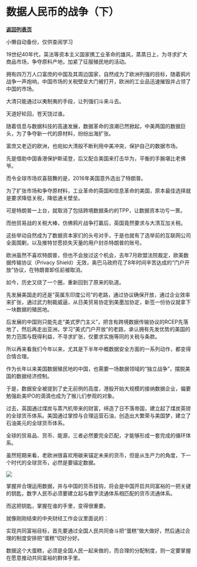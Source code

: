 # 数据人民币的战争（下）

[**返回列表页**](/gzh/政事堂2019)

小懒自动备份，仅供查阅学习

19世纪40年代，英法等资本主义国家携工业革命的雄风，蒸蒸日上，为寻求扩大商品市场，争夺原料产地，加紧了征服殖民地的活动。

  

拥有四万万人口富庶的中国及其周边国家，自然成为了欧洲列强的目标，随着鸦片战争一声炮响，中国市场的关税壁垒大门被打开，欧洲的工业品迅速摧毁并占领了中国的市场。  

  

大清只能通过以夷制夷的手段，让列强们斗来斗去。  

  

天道好轮回，苍天饶过谁。

  

随着信息与数据科技的高速发展，数据革命的浪潮已然掀起，中美两国的数据巨头，为了争夺新一代的原材料，纷纷出海扩张。  

  

富庶又老迈的欧洲，也宛如大清般不断利用中美冲突，保护自己的数据市场。

  

先是借助中国香港保护斯诺登，后又配合美国来打击华为，平衡的手腕堪比老佛爷。  

  

而令全球市场欢喜鼓舞的是，2016年美国意外选出了特朗普。

  

为了扩张市场和争夺原材料，工业革命的英国和信息革命的美国，原本最佳选择就是要求降低关税，降低通关壁垒。  

  

可是特朗普一上台，就取消了包括跨境数据条约的TPP，让数据资本功亏一篑。

  

而他贸易战的关税大棒，仿佛鸦片战争打赢后，英国竟然要求与大清互加关税。

  

这些举动自然成为了数据资本家们的头号对手，于是也就有了选举前的互联网公司全面围剿，以及推特甘愿损失天量的用户封杀特朗普的账号。

  

欧洲虽然不喜欢特朗普，但也不会放过这个机会，去年7月欧盟法院裁定，欧美数据传输协议（Privacy
Shield）无效，奥巴马政府花了8年时间辛苦达成的“门户开放”协议，在特朗普卸任前被取消。  

  

如今，历史又绕了一个圈，重新回到了原来的轨道。

  

先发展美国走的还是“英属东印度公司”的老路，通过协议确保开放，通过企业效率来扩张，通过武力制裁威逼，从日美贸易协定到美墨加协定，新签一份协议就拿下一块数据的殖民地。

  

后发展的中国则只能先走“美式罗门主义”，把含有跨境数据传输协议的RCEP先落地了，然后再走出亚洲，学习“美式门户开放”的老路，承认拥有先发优势的美国的势力范围与既得利益，不寻求扩张，仅要求实施等同的关税与条款。

  

所以再来看我们今年以来，尤其是下半年中概数据安全方面的一系列动作，都变得合情合理。  

  

作为长年以来美国数据殖民地的中国，也需要一场数据领域的“独立战争”，摆脱美国的数据经济控制。

  

于是，数据安全被提到了史无前例的高度，港股开始大规模的接纳数据企业，偏要勉强赴美IPO的滴滴也成为了猴儿们参观的对象。

  

过去，英国通过煤炭与蒸汽机带来的财富，缔造了日不落帝国，建立起了煤炭英镑的全球货币体系。美国通过掌控与合理运营石油，创造出大繁荣与美国梦，建立了石油美元的全球货币体系。

  

全球的贸易品、货币、能源，三者必然要完全匹配，才能够形成一套完成的循环体系。  

  

虽然短期来看，老欧洲很喜欢用碳来锚定未来的货币，但是从生产力的角度，下一个时代的全球货币，必然是要锚定数据。

  

![](https://mmbiz.qpic.cn/mmbiz_jpg/rxhS23yu8cPUgB3mY5KtNuEicyldVujWGsPPEhfvef0xKazQ4jahX9xQGkL2JTKiaK8DxqY5emEkPc6DSpCgTicVg/640?wx_fmt=jpeg)

  

掌握并合理运用数据，并与中国的货币挂钩，将会是中国开启共同富裕的一把关键的钥匙，数字人民币必须要建立起与数字流通体系相匹配的货币流通体系。

  

而这把钥匙，掌握在谁的手里，变得很重要。  

  

就像刚刚结束的中央财经工作会议里面说的：

  

实现共同富裕目标，首先要通过全国人民共同奋斗把“蛋糕”做大做好，然后通过合理的制度安排把“蛋糕”切好分好。

  

数据这个大蛋糕，必须是全国人民一起来做的，而合理的分配制度，则一定要掌握在愿意推动共同富裕的群体手里。

  

